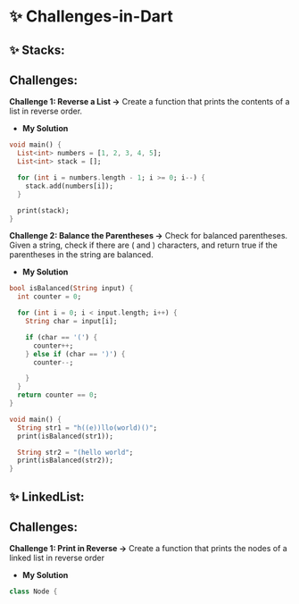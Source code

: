 # ✨ Challenges-in-Dart

## ✨ Stacks:
## Challenges:

**Challenge 1: Reverse a List ->** Create a function that prints the contents of a list in reverse order.
- **My Solution**

```dart
void main() {
  List<int> numbers = [1, 2, 3, 4, 5];
  List<int> stack = [];

  for (int i = numbers.length - 1; i >= 0; i--) {
    stack.add(numbers[i]);
  }

  print(stack); 
}
```

**Challenge 2: Balance the Parentheses ->** Check for balanced parentheses. Given a string, check if there are ( and ) characters, and return true if the parentheses in the string are balanced.
- **My Solution**

```dart
bool isBalanced(String input) {
  int counter = 0;

  for (int i = 0; i < input.length; i++) {
    String char = input[i];

    if (char == '(') {
      counter++;
    } else if (char == ')') {
      counter--;

    }
  }
  return counter == 0;
}

void main() {
  String str1 = "h((e))llo(world)()";
  print(isBalanced(str1));  

  String str2 = "(hello world";
  print(isBalanced(str2));  
}
```

## ✨ LinkedList:
## Challenges:

**Challenge 1: Print in Reverse ->** Create a function that prints the nodes of a linked list in reverse order
- **My Solution**

```dart
class Node {
